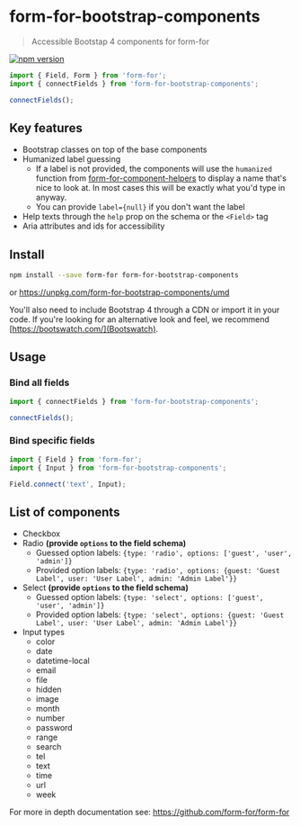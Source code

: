 # form-for-bootstrap-components

> Accessible Bootstap 4 components for form-for

[![npm version](https://img.shields.io/npm/v/form-for-bootstrap-components.svg)](https://www.npmjs.org/package/form-for-bootstrap-components)

```javascript
import { Field, Form } from 'form-for';
import { connectFields } from 'form-for-bootstrap-components';

connectFields();
```

## Key features

* Bootstrap classes on top of the base components
* Humanized label guessing
  * If a label is not provided, the components will use the `humanized` function from [form-for-component-helpers](`https://github.com/form-for/form-for/tree/master/packages/form-for-component-helpers`) to display a name that's nice to look at. In most cases this will be exactly what you'd type in anyway.
  * You can provide `label={null}` if you don't want the label
* Help texts through the `help` prop on the schema or the `<Field>` tag
* Aria attributes and ids for accessibility

## Install

```sh
npm install --save form-for form-for-bootstrap-components
```

or https://unpkg.com/form-for-bootstrap-components/umd

You'll also need to include Bootstrap 4 through a CDN or import it in your code. If you're looking for
an alternative look and feel, we recommend [https://bootswatch.com/](Bootswatch).

## Usage

### Bind all fields

```js
import { connectFields } from 'form-for-bootstrap-components';

connectFields();
```

### Bind specific fields

```js
import { Field } from 'form-for';
import { Input } from 'form-for-bootstrap-components';

Field.connect('text', Input);
```

## List of components

* Checkbox
* Radio **(provide `options` to the field schema)**
  * Guessed option labels: `{type: 'radio', options: ['guest', 'user', 'admin']}`
  * Provided option labels: `{type: 'radio', options: {guest: 'Guest Label', user: 'User Label', admin: 'Admin Label'}}`
* Select **(provide `options` to the field schema)**
  * Guessed option labels: `{type: 'select', options: ['guest', 'user', 'admin']}`
  * Provided option labels: `{type: 'select', options: {guest: 'Guest Label', user: 'User Label', admin: 'Admin Label'}}`
* Input types
  * color
  * date
  * datetime-local
  * email
  * file
  * hidden
  * image
  * month
  * number
  * password
  * range
  * search
  * tel
  * text
  * time
  * url
  * week

For more in depth documentation see: https://github.com/form-for/form-for
